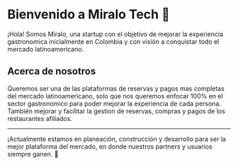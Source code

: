 # Bienvenido a Miralo Tech 👋

¡Hola! Somos Miralo, una startup con el objetivo de mejorar la experiencia gastronomica inicialmente en Colombia y con visión a conquistar todo el mercado latinoamericano. 

## Acerca de nosotros

Queremos ser una de las plataformas de reservas y pagos mas completas del mercado latinoamericano, solo que nos queremos enfocar 100% en el sector gastronomico para poder mejorar la experiencia de cada persona. También mejorar y facilitar la gestion de reservas, compras y pagos de los restaurantes afiliados.

---

¡Actualmente estamos en planeación, construcción y desarrollo para ser la mejor plataforma del mercado, en donde nuestros partners y usuarios siempre ganen. 🚀
